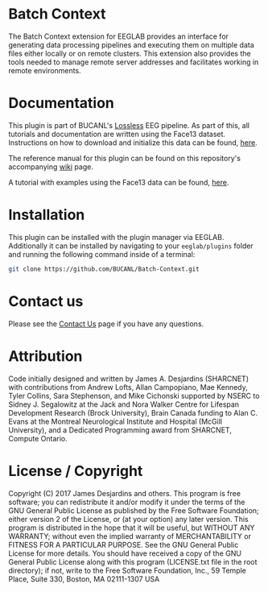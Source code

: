 # Batch Context
The Batch Context extension for EEGLAB provides an interface for generating data 
processing pipelines and executing them on multiple data files either locally or 
on remote clusters. This extension also provides the tools needed to manage 
remote server addresses and facilitates working in remote environments.

# Documentation
This plugin is part of BUCANL's [Lossless](https://github.com/BUCANL/BIDS-Lossless-EEG) EEG pipeline. As part of this, all tutorials and documentation are written using the Face13 dataset. Instructions on how to download and initialize this data can be found, [here](https://github.com/BUCANL/BIDS-Init-Face13-EEGLAB).

The reference manual for this plugin can be found on this repository's accompanying [wiki](https://github.com/BUCANL/Batch-Context/wiki) page.

A tutorial with examples using the Face13 data can be found, [here](https://bucanl.github.io/SDC-BATCH-CONTEXT/).

# Installation
This plugin can be installed with the plugin manager via EEGLAB. Additionally it can be installed by navigating to your `eeglab/plugins` folder and running the following command inside of a terminal:

```bash
git clone https://github.com/BUCANL/Batch-Context.git
```

# Contact us
Please see the [Contact Us](https://github.com/BUCANL/Batch-Context/wiki/Contacting-Us) page if you have any questions.

# Attribution
Code initially designed and written by James A. Desjardins (SHARCNET) with contributions
from Andrew Lofts, Allan Campopiano, Mae Kennedy, Tyler Collins, Sara Stephenson, and Mike Cichonski supported by 
NSERC to Sidney J. Segalowitz at the Jack and Nora Walker Centre for Lifespan Development 
Research (Brock University), Brain Canada funding to Alan C. Evans at the Montreal 
Neurological Institute and Hospital (McGill University), and a Dedicated Programming 
award from SHARCNET, Compute Ontario.

# License / Copyright
Copyright (C) 2017 James Desjardins and others. This program is free software; you can redistribute it and/or modify it under the terms of the GNU General Public License as published by the Free Software Foundation; either version 2 of the License, or (at your option) any later version. This program is distributed in the hope that it will be useful, but WITHOUT ANY WARRANTY; without even the implied warranty of MERCHANTABILITY or FITNESS FOR A PARTICULAR PURPOSE. See the GNU General Public License for more details. You should have received a copy of the GNU General Public License along with this program (LICENSE.txt file in the root directory); if not, write to the Free Software Foundation, Inc., 59 Temple Place, Suite 330, Boston, MA 02111-1307 USA
